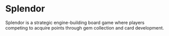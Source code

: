# Splendor
Splendor is a strategic engine-building board game where players competing to acquire points through gem collection and card development.
